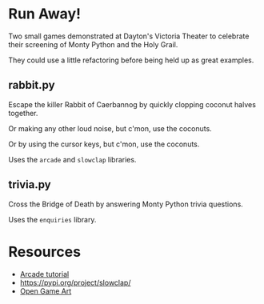 
# Run Away!

Two small games demonstrated at Dayton's 
Victoria Theater to celebrate their screening
of Monty Python and the Holy Grail.

They could use a little refactoring before 
being held up as great examples.

## rabbit.py 

Escape the killer Rabbit of Caerbannog 
by quickly clopping coconut halves together.

Or making any other loud noise, but c'mon,
use the coconuts.

Or by using the cursor keys, but c'mon, 
use the coconuts.

Uses the `arcade` and `slowclap`
libraries.

## trivia.py 

Cross the Bridge of Death by answering 
Monty Python trivia questions.


Uses the `enquiries` library. 

# Resources

- [Arcade tutorial](https://opensource.com/article/18/4/easy-2d-game-creation-python-and-arcade)
- https://pypi.org/project/slowclap/
- [Open Game Art](https://opengameart.org/)
